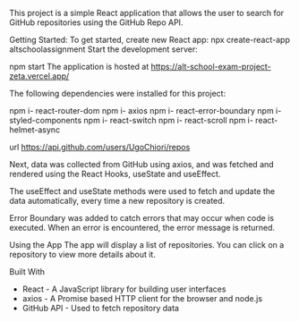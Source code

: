 This project is a simple React application that allows the user to search for GitHub repositories using the GitHub Repo API.

Getting Started:
To get started, create new React app: npx create-react-app altschoolassignment
Start the development server:

npm start 
The application is hosted at https://alt-school-exam-project-zeta.vercel.app/

The following dependencies were installed for this project:

npm i- react-router-dom
npm i- axios
npm i- react-error-boundary
npm i- styled-components
npm i- react-switch
npm i- react-scroll
npm i- react-helmet-async

url https://api.github.com/users/UgoChiori/repos

Next, data was collected from GitHub using axios, and was fetched and rendered using the React Hooks, useState and useEffect.

The useEffect and useState methods were used to fetch and update the data automatically, every time a new repository is created.

Error Boundary was added to catch errors that may occur when code is executed. When an error is encountered, the error message is returned.

Using the App
The app will display a list of repositories. You can click on a repository to view more details about it.


Built With

- React - A JavaScript library for building user interfaces
- axios - A Promise based HTTP client for the browser and node.js
- GitHub API - Used to fetch repository data
